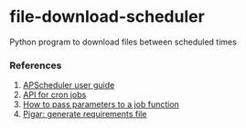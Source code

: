 # file-download-scheduler
Python program to download files between scheduled times


### References
1. [APScheduler user guide](http://apscheduler.readthedocs.io/en/latest/userguide.html)
2. [API for cron jobs](http://apscheduler.readthedocs.io/en/latest/modules/triggers/cron.html)
3. [How to pass parameters to a job function](https://stackoverflow.com/questions/12412708/passing-parameters-to-apscheduler-handler-function)
4. [Pigar: generate requirements file](https://github.com/damnever/pigar)
